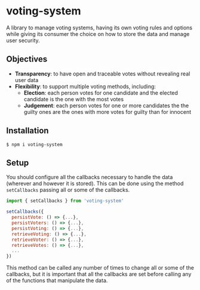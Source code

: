 # voting-system

A library to manage voting systems, having its own voting rules and options while giving its consumer the choice on how to store the data and manage user security.

## Objectives

- **Transparency**: to have open and traceable votes without revealing real user data
- **Flexibility**: to support multiple voting methods, including:
  - **Election**: each person votes for one candidate and the elected candidate is the one with the most votes
  - **Judgement**: each person votes for one or more candidates the the guilty ones are the ones with more votes for guilty than for innocent

## Installation

    $ npm i voting-system

## Setup

You should configure all the callbacks necessary to handle the data (wherever and however it is stored). This can be done using the method `setCallbacks` passing all or some of the callbacks.

```javascript
import { setCallbacks } from 'voting-system'

setCallbacks({
  persistVote: () => {...},
  persistVoters: () => {...},
  persistVoting: () => {...},
  retrieveVoting: () => {...},
  retrieveVoter: () => {...},
  retrieveVotes: () => {...},
  ...
})
```

This method can be called any number of times to change all or some of the callbacks, but it is important that all the callbacks are set before calling any of the functions that manipulate the data.
